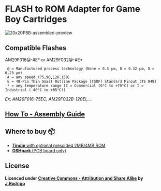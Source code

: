 # FLASH to ROM Adapter for Game Boy Cartridges

![20x20P8B-assembled-preview](http://www.jrodrigo.net/wp-content/uploads/2017/01/Screenshot-from-2017-01-28-15-09-31-e1485623180964.png)

## Compatible Flashes

AM29F016@-#E* or AM29F032@-#E* 
```
 @ = Manufactured process technology (None = 0.5 µm, B = 0.32 µm, D = 0.23 µm)
 # = any speed (75,90,120,150)
 E = 48-Pin Thin Small Outline Package (TSOP) Standard Pinout (TS 048)
 * = any temperature range (C = Commercial (0°C to +70°C) or I = Industrial (-40°C to +85°C))
```
*Ex: AM29F016-75EC, AM29F032B-120EI,...*

## [How To - Assembly Guide](http://www.jrodrigo.net/wiki/how-to-diy-a-gameboy-flash-cartridge-with-a-rom-adapter-board/)

## Where to buy :package:
- [**Tindie** with optional presolded 2MB/4MB ROM](https://www.tindie.com/products/JRodrigo/flash-memory-adapter-for-some-game-boy-cartridges/)
- [**OSHpark** (PCB board only)](https://oshpark.com/shared_projects/5S5OQRXm)


## License
#### Licenced under [Creative Commons - Attribution and Share Alike](https://github.com/JRodrigoTech/FLASH-ROM-Adapter-for-GameBoy/blob/master/LICENSE.md) by [J.Rodrigo](http://www.jrodrigo.net)


